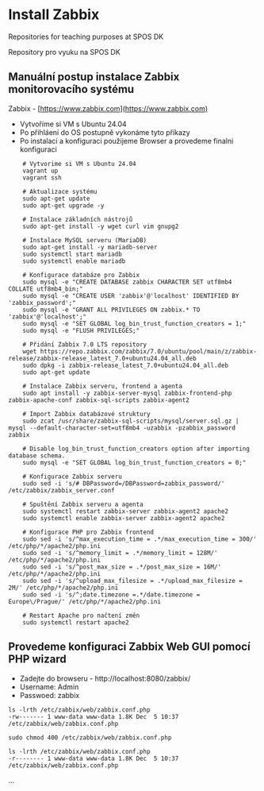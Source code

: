 # Install Zabbix
Repositories for teaching purposes at SPOS DK

Repository pro vyuku na SPOS DK

## Manuální postup instalace Zabbix monitorovacího systému 

Zabbix - [https://www.zabbix.com](https://www.zabbix.com)

- Vytvoříme si VM s Ubuntu 24.04
- Po přihláení do OS postupně vykonáme tyto příkazy
- Po instalaci a konfiguraci použijeme Browser a provedeme finalni konfiguraci

```console
    # Vytvorime si VM s Ubuntu 24.04
    vagrant up
    vagrant ssh

    # Aktualizace systému
    sudo apt-get update
    sudo apt-get upgrade -y

    # Instalace základních nástrojů
    sudo apt-get install -y wget curl vim gnupg2

    # Instalace MySQL serveru (MariaDB)
    sudo apt-get install -y mariadb-server
    sudo systemctl start mariadb
    sudo systemctl enable mariadb

    # Konfigurace databáze pro Zabbix
    sudo mysql -e "CREATE DATABASE zabbix CHARACTER SET utf8mb4 COLLATE utf8mb4_bin;"
    sudo mysql -e "CREATE USER 'zabbix'@'localhost' IDENTIFIED BY 'zabbix_password';"
    sudo mysql -e "GRANT ALL PRIVILEGES ON zabbix.* TO 'zabbix'@'localhost';"
    sudo mysql -e "SET GLOBAL log_bin_trust_function_creators = 1;"
    sudo mysql -e "FLUSH PRIVILEGES;"

    # Přidání Zabbix 7.0 LTS repository
    wget https://repo.zabbix.com/zabbix/7.0/ubuntu/pool/main/z/zabbix-release/zabbix-release_latest_7.0+ubuntu24.04_all.deb
    sudo dpkg -i zabbix-release_latest_7.0+ubuntu24.04_all.deb 
    sudo apt-get update

    # Instalace Zabbix serveru, frontend a agenta
    sudo apt install -y zabbix-server-mysql zabbix-frontend-php zabbix-apache-conf zabbix-sql-scripts zabbix-agent2

    # Import Zabbix databázové struktury
    sudo zcat /usr/share/zabbix-sql-scripts/mysql/server.sql.gz | mysql --default-character-set=utf8mb4 -uzabbix -pzabbix_password zabbix 

    # Disable log_bin_trust_function_creators option after importing database schema.
    sudo mysql -e "SET GLOBAL log_bin_trust_function_creators = 0;"

    # Konfigurace Zabbix serveru
    sudo sed -i 's/# DBPassword=/DBPassword=zabbix_password/' /etc/zabbix/zabbix_server.conf

    # Spuštění Zabbix serveru a agenta
    sudo systemctl restart zabbix-server zabbix-agent2 apache2
    sudo systemctl enable zabbix-server zabbix-agent2 apache2

    # Konfigurace PHP pro Zabbix frontend
    sudo sed -i 's/^max_execution_time = .*/max_execution_time = 300/' /etc/php/*/apache2/php.ini
    sudo sed -i 's/^memory_limit = .*/memory_limit = 128M/' /etc/php/*/apache2/php.ini
    sudo sed -i 's/^post_max_size = .*/post_max_size = 16M/' /etc/php/*/apache2/php.ini
    sudo sed -i 's/^upload_max_filesize = .*/upload_max_filesize = 2M/' /etc/php/*/apache2/php.ini
    sudo sed -i 's/^;date.timezone =.*/date.timezone = Europe\/Prague/' /etc/php/*/apache2/php.ini

    # Restart Apache pro načtení změn
    sudo systemctl restart apache2
```
## Provedeme konfiguraci Zabbix Web GUI pomocí PHP wizard

- Zadejte do browseru - http://localhost:8080/zabbix/
- Username: Admin
- Passwoed: zabbix

```console
ls -lrth /etc/zabbix/web/zabbix.conf.php
-rw------- 1 www-data www-data 1.8K Dec  5 10:37 /etc/zabbix/web/zabbix.conf.php

sudo chmod 400 /etc/zabbix/web/zabbix.conf.php

ls -lrth /etc/zabbix/web/zabbix.conf.php
-r-------- 1 www-data www-data 1.8K Dec  5 10:37 /etc/zabbix/web/zabbix.conf.php
```
...